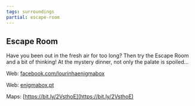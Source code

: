 ```yaml
---
tags: surroundings
partial: escape-room
---
```


## Escape Room

Have you been out in the fresh air for too long? Then try the Escape Room and a bit of thinking! At the mystery dinner, not only the palate is spoiled…

Web: [facebook.com/lourinhaenigmabox](https://facebook.com/lourinhaenigmabox)

Web: [enigmabox.pt](https://enigmabox.pt)

Maps: [https://bit.ly/2VsthoE](https://bit.ly/2VsthoE)
